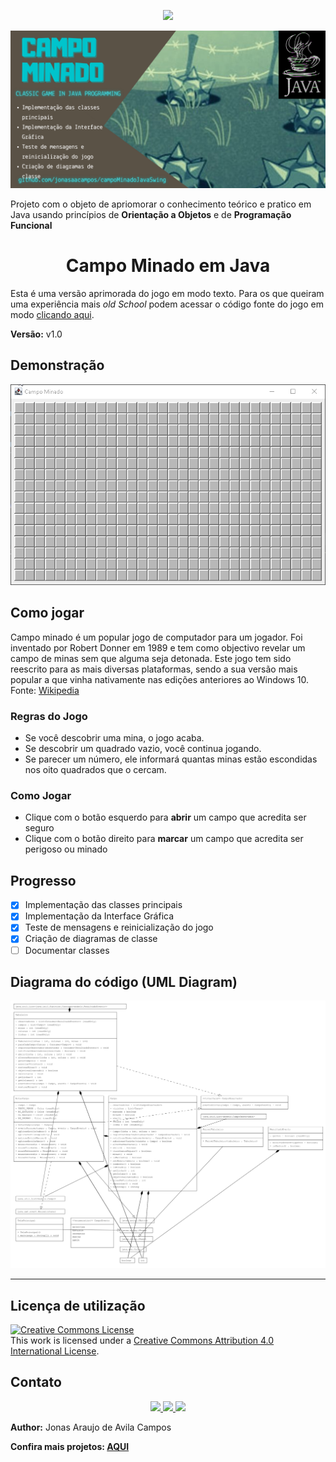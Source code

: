 <!-- PROJECT SHIELDS | -->

<p align="center">
    <img src=https://img.shields.io/badge/java-%23ED8B00.svg?style=for-the-badge&logo=java&logoColor=white"/>
</p>

<p align="center">
  <a href="https://github.com/jonasaacampos/campoMinadoJavaSwing">
     <img src="img/cover-repo.png"/>
  </a>
</p>

Projeto com o objeto de apriomorar o conhecimento teórico e pratico em Java usando princípios de **Orientação a Objetos** e de **Programação Funcional**

<h1 align="center">Campo Minado em Java</h1>

Esta é uma versão aprimorada do jogo em modo texto. Para os que queiram uma experiência mais _old School_ podem acessar o código fonte do jogo em modo
[clicando aqui](f="https://github.com/jonasaacampos/campoMinadoJavaTerminal).

**Versão:** v1.0

## Demonstração
<p align="center">
  <a href="https://github.com/jonasaacampos/campoMinadoJavaSwing">
     <img src="img/campoMinadoJava.gif"/>
  </a>
</p>


<h2>Como jogar</h2>

Campo minado é um popular jogo de computador para um jogador. Foi inventado por Robert Donner em 1989 e tem como objectivo revelar um campo de minas sem que alguma seja detonada. Este jogo tem sido reescrito para as mais diversas plataformas, sendo a sua versão mais popular a que vinha nativamente nas edições anteriores ao Windows 10.
Fonte: [Wikipedia](https://pt.wikipedia.org/wiki/Campo_minado)

### Regras do Jogo
 - Se você descobrir uma mina, o jogo acaba.
 - Se descobrir um quadrado vazio, você continua jogando.
 - Se parecer um número, ele informará quantas minas estão escondidas nos oito quadrados que o cercam.

### Como Jogar
- Clique com o botão esquerdo para **abrir** um campo que acredita ser seguro
- Clique com o botão direito para **marcar** um campo que acredita ser perigoso ou minado

## Progresso
- [x] Implementação das classes principais
- [x] Implementação da Interface Gráfica
- [X] Teste de mensagens e reinicialização do jogo
- [X] Criação de diagramas de classe
- [ ] Documentar classes

## Diagrama do código (UML Diagram)
<p align="center">
  <a href="https://github.com/jonasaacampos/campoMinadoJavaTerminal">
     <img src="img/umlDiagram.png"/>
  </a>
</p>


-----------
## Licença de utilização

<a rel="license" href="http://creativecommons.org/licenses/by/4.0/">
  <img alt="Creative Commons License" style="border-width:0" src="https://i.creativecommons.org/l/by/4.0/88x31.png" />
</a>
<br/>
This work is licensed under a <a rel="license" href="http://creativecommons.org/licenses/by/4.0/">Creative Commons Attribution 4.0 International License</a>.

<!-- CONTACT -->
## Contato

<p align='center'>

  <a href='https://github.com/jonasaacampos'>
    <img src='https://img.shields.io/badge/GitHub-100000?style=for-the-badge&logo=github&logoColor=white'/>
  </a>

  <a href='https://www.linkedin.com/in/jonasaacampos/'>
    <img src='https://img.shields.io/badge/LinkedIn-0077B5?style=for-the-badge&logo=linkedin&logoColor=white'/>
  </a>

  <a href='https://www.facebook.com/jonasaacampos'>
    <img src='https://img.shields.io/badge/Facebook-1877F2?style=for-the-badge&logo=facebook&logoColor=white'/>
  </a>

</p>

**Author:** Jonas Araujo de Avila Campos

**Confira mais projetos: [AQUI](https://jonasaacampos.github.io/portifolio/)**


